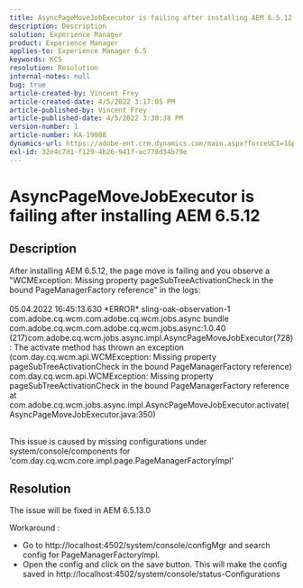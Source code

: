 ```yaml
---
title: AsyncPageMoveJobExecutor is failing after installing AEM 6.5.12
description: Description
solution: Experience Manager
product: Experience Manager
applies-to: Experience Manager 6.5
keywords: KCS
resolution: Resolution
internal-notes: null
bug: true
article-created-by: Vincent Frey
article-created-date: 4/5/2022 3:17:05 PM
article-published-by: Vincent Frey
article-published-date: 4/5/2022 3:30:38 PM
version-number: 1
article-number: KA-19088
dynamics-url: https://adobe-ent.crm.dynamics.com/main.aspx?forceUCI=1&pagetype=entityrecord&etn=knowledgearticle&id=a9c8686e-f3b4-ec11-983f-000d3a5d0d94
exl-id: 32e4c7d1-f129-4b26-941f-ac778d34b79e
---
```

# AsyncPageMoveJobExecutor is failing after installing AEM 6.5.12

## Description


After installing AEM 6.5.12, the page move is failing and you observe a "WCMException: Missing property pageSubTreeActivationCheck in the bound PageManagerFactory reference" in the logs:
<br><br>05.04.2022 16:45:13.630 \*ERROR\* sling-oak-observation-1 com.adobe.cq.wcm.com.adobe.cq.wcm.jobs.async bundle com.adobe.cq.wcm.com.adobe.cq.wcm.jobs.async:1.0.40 (217)com.adobe.cq.wcm.jobs.async.impl.AsyncPageMoveJobExecutor(728) : The activate method has thrown an exception (com.day.cq.wcm.api.WCMException: Missing property pageSubTreeActivationCheck in the bound PageManagerFactory reference)
<br>com.day.cq.wcm.api.WCMException: Missing property pageSubTreeActivationCheck in the bound PageManagerFactory reference
<br>at com.adobe.cq.wcm.jobs.async.impl.AsyncPageMoveJobExecutor.activate(AsyncPageMoveJobExecutor.java:350)<br><br>


This issue is caused by missing configurations under system/console/components for 'com.day.cq.wcm.core.impl.page.PageManagerFactoryImpl'


## Resolution


The issue will be fixed in AEM 6.5.13.0

 Workaround : 
 - Go to http://localhost:4502/system/console/configMgr and search config for PageManagerFactoryImpl.
 - Open the config and click on the save button. This will make the config saved in http://localhost:4502/system/console/status-Configurations
